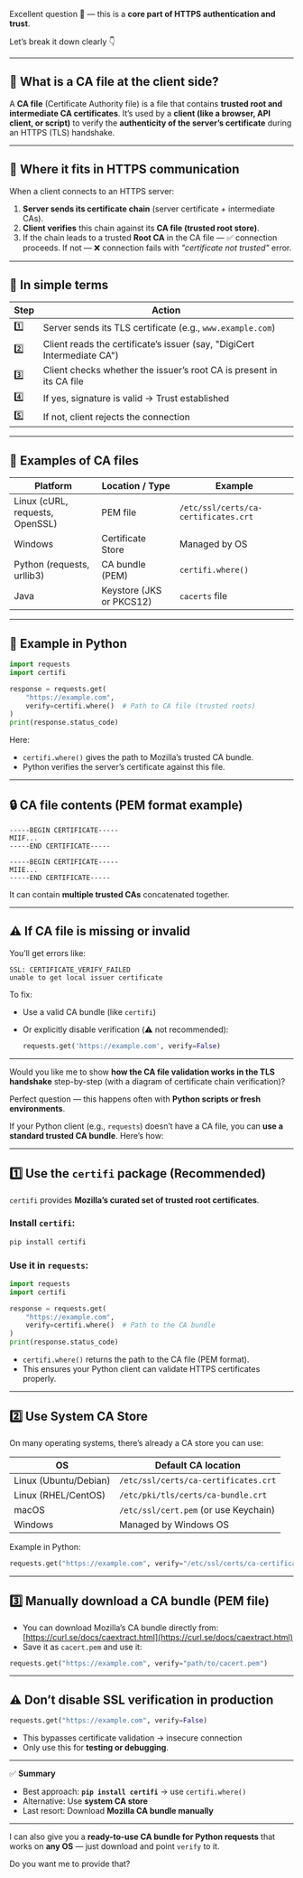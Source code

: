 Excellent question 👏 — this is a **core part of HTTPS authentication and trust**.

Let’s break it down clearly 👇

---

## 🔐 What is a **CA file** at the client side?

A **CA file** (Certificate Authority file) is a file that contains **trusted root and intermediate CA certificates**.
It’s used by a **client (like a browser, API client, or script)** to verify the **authenticity of the server’s certificate** during an HTTPS (TLS) handshake.

---

## 🧩 **Where it fits in HTTPS communication**

When a client connects to an HTTPS server:

1. **Server sends its certificate chain** (server certificate + intermediate CAs).
2. **Client verifies** this chain against its **CA file (trusted root store)**.
3. If the chain leads to a trusted **Root CA** in the CA file — ✅ connection proceeds.
   If not — ❌ connection fails with *"certificate not trusted"* error.

---

## 🧠 **In simple terms**

| Step | Action                                                                  |
| ---- | ----------------------------------------------------------------------- |
| 1️⃣  | Server sends its TLS certificate (e.g., `www.example.com`)              |
| 2️⃣  | Client reads the certificate’s issuer (say, "DigiCert Intermediate CA") |
| 3️⃣  | Client checks whether the issuer’s root CA is present in its CA file    |
| 4️⃣  | If yes, signature is valid → Trust established                          |
| 5️⃣  | If not, client rejects the connection                                   |

---

## 📂 **Examples of CA files**

| Platform                        | Location / Type          | Example                              |
| ------------------------------- | ------------------------ | ------------------------------------ |
| Linux (cURL, requests, OpenSSL) | PEM file                 | `/etc/ssl/certs/ca-certificates.crt` |
| Windows                         | Certificate Store        | Managed by OS                        |
| Python (requests, urllib3)      | CA bundle (PEM)          | `certifi.where()`                    |
| Java                            | Keystore (JKS or PKCS12) | `cacerts` file                       |

---

## 🧰 **Example in Python**

```python
import requests
import certifi

response = requests.get(
    "https://example.com",
    verify=certifi.where()  # Path to CA file (trusted roots)
)
print(response.status_code)
```

Here:

* `certifi.where()` gives the path to Mozilla’s trusted CA bundle.
* Python verifies the server’s certificate against this file.

---

## 🔒 **CA file contents (PEM format example)**

```text
-----BEGIN CERTIFICATE-----
MIIF...
-----END CERTIFICATE-----

-----BEGIN CERTIFICATE-----
MIIE...
-----END CERTIFICATE-----
```

It can contain **multiple trusted CAs** concatenated together.

---

## ⚠️ **If CA file is missing or invalid**

You’ll get errors like:

```
SSL: CERTIFICATE_VERIFY_FAILED
unable to get local issuer certificate
```

To fix:

* Use a valid CA bundle (like `certifi`)
* Or explicitly disable verification (⚠️ not recommended):

  ```python
  requests.get('https://example.com', verify=False)
  ```

---

Would you like me to show **how the CA file validation works in the TLS handshake** step-by-step (with a diagram of certificate chain verification)?



Perfect question — this happens often with **Python scripts or fresh environments**.

If your Python client (e.g., `requests`) doesn’t have a CA file, you can **use a standard trusted CA bundle**. Here’s how:

---

## 1️⃣ **Use the `certifi` package (Recommended)**

`certifi` provides **Mozilla’s curated set of trusted root certificates**.

### Install `certifi`:

```bash
pip install certifi
```

### Use it in `requests`:

```python
import requests
import certifi

response = requests.get(
    "https://example.com",
    verify=certifi.where()  # Path to the CA bundle
)
print(response.status_code)
```

* `certifi.where()` returns the path to the CA file (PEM format).
* This ensures your Python client can validate HTTPS certificates properly.

---

## 2️⃣ **Use System CA Store**

On many operating systems, there’s already a CA store you can use:

| OS                    | Default CA location                   |
| --------------------- | ------------------------------------- |
| Linux (Ubuntu/Debian) | `/etc/ssl/certs/ca-certificates.crt`  |
| Linux (RHEL/CentOS)   | `/etc/pki/tls/certs/ca-bundle.crt`    |
| macOS                 | `/etc/ssl/cert.pem` (or use Keychain) |
| Windows               | Managed by Windows OS                 |

Example in Python:

```python
requests.get("https://example.com", verify="/etc/ssl/certs/ca-certificates.crt")
```

---

## 3️⃣ **Manually download a CA bundle (PEM file)**

* You can download Mozilla’s CA bundle directly from:
  [https://curl.se/docs/caextract.html](https://curl.se/docs/caextract.html)
* Save it as `cacert.pem` and use it:

```python
requests.get("https://example.com", verify="path/to/cacert.pem")
```

---

## ⚠️ **Don’t disable SSL verification in production**

```python
requests.get("https://example.com", verify=False)
```

* This bypasses certificate validation → insecure connection
* Only use this for **testing or debugging**.

---

✅ **Summary**

* Best approach: **`pip install certifi`** → use `certifi.where()`
* Alternative: Use **system CA store**
* Last resort: Download **Mozilla CA bundle manually**

---

I can also give you a **ready-to-use CA bundle for Python requests** that works on **any OS** — just download and point `verify` to it.

Do you want me to provide that?


